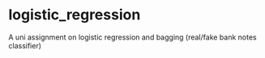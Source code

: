 # logistic_regression
A uni assignment on logistic regression and bagging (real/fake bank notes classifier)
